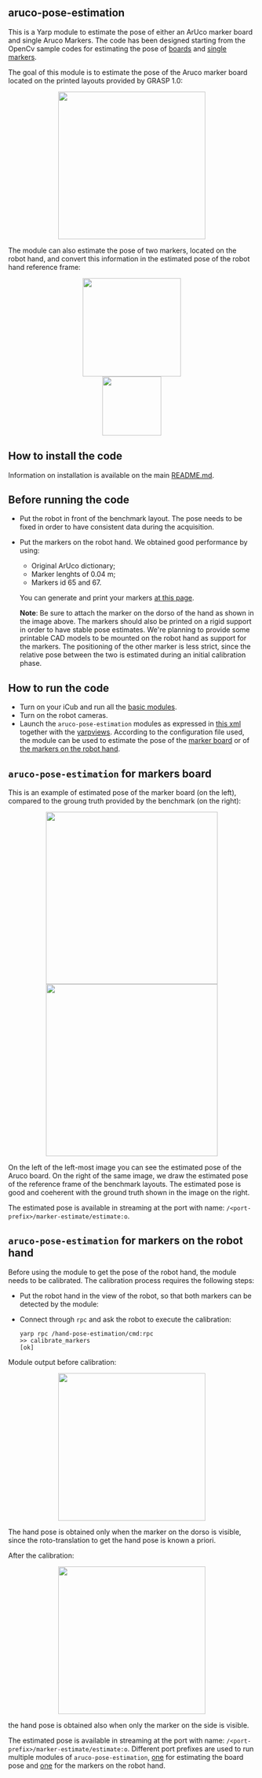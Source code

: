 ## aruco-pose-estimation

This is a Yarp module to estimate the pose of either an ArUco marker board and single Aruco Markers.
The code has been designed starting from the OpenCv sample codes for estimating the pose of
[boards](https://github.com/opencv/opencv_contrib/blob/master/modules/aruco/samples/detect_board.cpp) and [single markers](https://github.com/opencv/opencv_contrib/blob/master/modules/aruco/samples/detect_markers.cpp).

The goal of this module is to estimate the pose of the Aruco marker board located on the printed layouts provided by GRASP 1.0:

<p align="center">
<img src="https://github.com/robotology-playground/GRASPA-test/blob/master/misc/benchmark-setup2.jpg" width=300>
</p>


The module can also estimate the pose of two markers, located on the robot hand, and convert this information in the estimated pose of the robot hand reference frame:
<p align="center">
<img src="https://github.com/robotology-playground/GRASPA-test/blob/master/misc/hand-markers.jpg" width=200> <img  hspace="100" src="https://github.com/robotology-playground/GRASPA-test/blob/master/misc/icub-hand-frame.jpg" width=120>
</p>

## How to install the code
Information on installation is available on the main [README.md](https://github.com/robotology-playground/GRASPA-test#how-to-compile-the-code).


## Before running the code
- Put the robot in front of the benchmark layout. The pose needs to be fixed in order to have consistent data during the acquisition.

- Put the markers on the robot hand. We obtained good performance by using:
   - Original ArUco  dictionary;
   - Marker lenghts of 0.04 m;
   - Markers id 65 and 67.

   You can generate and print your markers [at this page](http://chev.me/arucogen/).

  **Note**: Be sure to  attach the marker on the dorso of the hand as shown in the image above. The markers should also be printed on a rigid
  support in order to have stable pose estimates. We're planning to provide some printable CAD models to be mounted on the robot hand as
  support for the markers. The positioning of the other marker is less strict, since the relative pose between the two is estimated during
  an initial calibration phase.


## How to run the code
- Turn on your iCub and run all the [basic modules](https://github.com/robotology/icub-main/blob/master/app/iCubStartup/scripts/iCubStartup.xml.template).
- Turn on the robot cameras.
- Launch the `aruco-pose-estimation` modules as expressed in [this xml](https://github.com/robotology-playground/GRASPA-test/blob/master/app/data_collection.xml.template#L4) together
  with the [yarpviews](https://github.com/robotology-playground/GRASPA-test/blob/master/app/data_collection.xml.template#L40).
  According to the configuration file used, the module can be used to estimate the pose of the [marker board](https://github.com/robotology-playground/GRASPA-test/blob/master/src/aruco-pose-estimation/conf/config_base.ini)
  or of [the markers on the robot hand](https://github.com/robotology-playground/GRASPA-test/blob/master/src/aruco-pose-estimation/conf/config_hand.ini#L11).


## `aruco-pose-estimation` for markers board
This is an example of estimated pose of the marker board (on the left), compared to the groung truth provided by the benchmark (on the right):

<p align="center">
<img src="https://github.com/robotology-playground/GRASPA-test/blob/master/misc/board_pose.png" width=350> <img src="https://github.com/robotology-playground/GRASPA-test/blob/master/misc/scene1.png" width=350>
</p>

On the left of the left-most image you can see the estimated pose of the Aruco board. On the right of the same image, we draw the estimated pose of the reference frame of the benchmark layouts. The estimated pose is good and coeherent with the ground truth shown in the image on the right.

The estimated pose is available in streaming at the port with name: `/<port-prefix>/marker-estimate/estimate:o`.


## `aruco-pose-estimation` for markers on the robot hand
Before using the module to get the pose of the robot hand, the module needs to be calibrated.
The calibration process requires the following steps:
- Put the robot hand in the view of the robot, so that both markers can be detected by the module:

- Connect through `rpc` and ask the robot to execute the calibration:
  ```
  yarp rpc /hand-pose-estimation/cmd:rpc
  >> calibrate_markers
  [ok]
  ```
Module output before calibration:

<p align="center">
<img src="https://github.com/robotology-playground/GRASPA-test/blob/master/misc/before_calib.png" width=300>
</p>

The hand pose is obtained only when the marker on the dorso is visible, since the roto-translation to get the hand pose is known a priori.

After the calibration:

<p align="center">
<img src="https://github.com/robotology-playground/GRASPA-test/blob/master/misc/after_calib.png" width=300>
</p>

the hand pose is obtained also when only the marker on the side is visible.

The estimated pose is available in streaming at the port with name: `/<port-prefix>/marker-estimate/estimate:o`. Different port prefixes are used to run multiple modules of `aruco-pose-estimation`, [one](https://github.com/robotology-playground/GRASPA-test/blob/master/src/aruco-pose-estimation/conf/config_base.ini#L7) for estimating the board pose and
[one](https://github.com/robotology-playground/GRASPA-test/blob/master/src/aruco-pose-estimation/conf/config_hand.ini#L9) for the markers on the robot hand.
